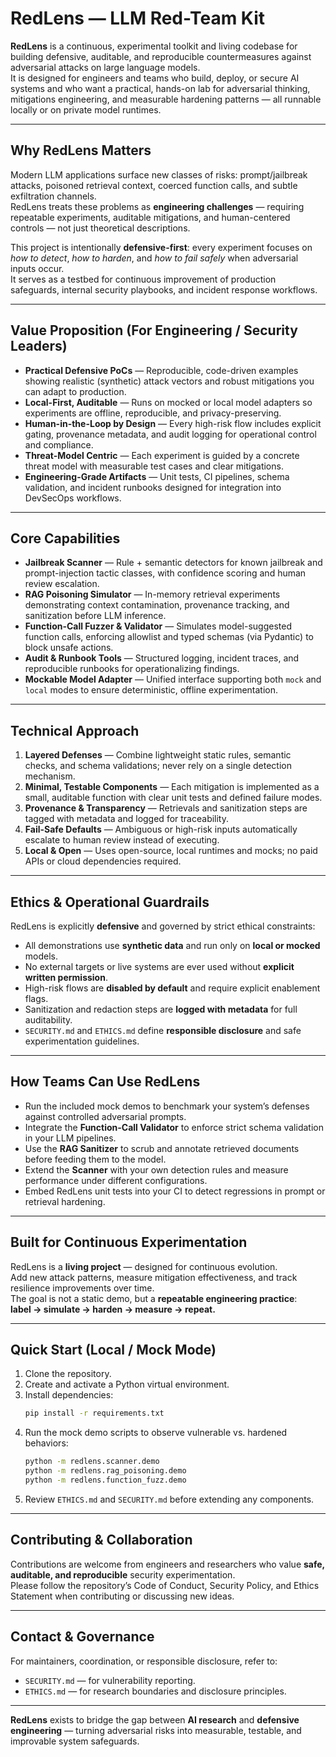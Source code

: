 # RedLens — LLM Red-Team Kit

**RedLens** is a continuous, experimental toolkit and living codebase for building defensive, auditable, and reproducible countermeasures against adversarial attacks on large language models.  
It is designed for engineers and teams who build, deploy, or secure AI systems and who want a practical, hands-on lab for adversarial thinking, mitigations engineering, and measurable hardening patterns — all runnable locally or on private model runtimes.

---

## Why RedLens Matters

Modern LLM applications surface new classes of risks: prompt/jailbreak attacks, poisoned retrieval context, coerced function calls, and subtle exfiltration channels.  
RedLens treats these problems as **engineering challenges** — requiring repeatable experiments, auditable mitigations, and human-centered controls — not just theoretical descriptions.

This project is intentionally **defensive-first**: every experiment focuses on *how to detect*, *how to harden*, and *how to fail safely* when adversarial inputs occur.  
It serves as a testbed for continuous improvement of production safeguards, internal security playbooks, and incident response workflows.

---

## Value Proposition (For Engineering / Security Leaders)

- **Practical Defensive PoCs** — Reproducible, code-driven examples showing realistic (synthetic) attack vectors and robust mitigations you can adapt to production.
- **Local-First, Auditable** — Runs on mocked or local model adapters so experiments are offline, reproducible, and privacy-preserving.
- **Human-in-the-Loop by Design** — Every high-risk flow includes explicit gating, provenance metadata, and audit logging for operational control and compliance.
- **Threat-Model Centric** — Each experiment is guided by a concrete threat model with measurable test cases and clear mitigations.
- **Engineering-Grade Artifacts** — Unit tests, CI pipelines, schema validation, and incident runbooks designed for integration into DevSecOps workflows.

---

## Core Capabilities

- **Jailbreak Scanner** — Rule + semantic detectors for known jailbreak and prompt-injection tactic classes, with confidence scoring and human review escalation.
- **RAG Poisoning Simulator** — In-memory retrieval experiments demonstrating context contamination, provenance tracking, and sanitization before LLM inference.
- **Function-Call Fuzzer & Validator** — Simulates model-suggested function calls, enforcing allowlist and typed schemas (via Pydantic) to block unsafe actions.
- **Audit & Runbook Tools** — Structured logging, incident traces, and reproducible runbooks for operationalizing findings.
- **Mockable Model Adapter** — Unified interface supporting both `mock` and `local` modes to ensure deterministic, offline experimentation.

---

## Technical Approach

1. **Layered Defenses** — Combine lightweight static rules, semantic checks, and schema validations; never rely on a single detection mechanism.  
2. **Minimal, Testable Components** — Each mitigation is implemented as a small, auditable function with clear unit tests and defined failure modes.  
3. **Provenance & Transparency** — Retrievals and sanitization steps are tagged with metadata and logged for traceability.  
4. **Fail-Safe Defaults** — Ambiguous or high-risk inputs automatically escalate to human review instead of executing.  
5. **Local & Open** — Uses open-source, local runtimes and mocks; no paid APIs or cloud dependencies required.

---

## Ethics & Operational Guardrails

RedLens is explicitly **defensive** and governed by strict ethical constraints:

- All demonstrations use **synthetic data** and run only on **local or mocked** models.  
- No external targets or live systems are ever used without **explicit written permission**.  
- High-risk flows are **disabled by default** and require explicit enablement flags.  
- Sanitization and redaction steps are **logged with metadata** for full auditability.  
- `SECURITY.md` and `ETHICS.md` define **responsible disclosure** and safe experimentation guidelines.

---

## How Teams Can Use RedLens

- Run the included mock demos to benchmark your system’s defenses against controlled adversarial prompts.  
- Integrate the **Function-Call Validator** to enforce strict schema validation in your LLM pipelines.  
- Use the **RAG Sanitizer** to scrub and annotate retrieved documents before feeding them to the model.  
- Extend the **Scanner** with your own detection rules and measure performance under different configurations.  
- Embed RedLens unit tests into your CI to detect regressions in prompt or retrieval hardening.

---

## Built for Continuous Experimentation

RedLens is a **living project** — designed for continuous evolution.  
Add new attack patterns, measure mitigation effectiveness, and track resilience improvements over time.  
The goal is not a static demo, but a **repeatable engineering practice**:  
**label → simulate → harden → measure → repeat.**

---

## Quick Start (Local / Mock Mode)

1. Clone the repository.  
2. Create and activate a Python virtual environment.  
3. Install dependencies:  
   ```bash
   pip install -r requirements.txt
   ```
4. Run the mock demo scripts to observe vulnerable vs. hardened behaviors:
   ```bash
   python -m redlens.scanner.demo
   python -m redlens.rag_poisoning.demo
   python -m redlens.function_fuzz.demo
   ```
5. Review `ETHICS.md` and `SECURITY.md` before extending any components.

---
## Contributing & Collaboration
Contributions are welcome from engineers and researchers who value **safe, auditable, and reproducible** security experimentation.  
Please follow the repository’s Code of Conduct, Security Policy, and Ethics Statement when contributing or discussing new ideas.

---
## Contact & Governance
For maintainers, coordination, or responsible disclosure, refer to:
- `SECURITY.md` — for vulnerability reporting.
- `ETHICS.md` — for research boundaries and disclosure principles.

---
**RedLens** exists to bridge the gap between **AI research** and **defensive engineering** —
turning adversarial risks into measurable, testable, and improvable system safeguards.
